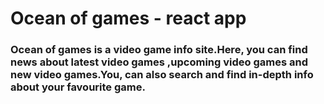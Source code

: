 # Ocean of games - react app
### Ocean of games is a video game info site.Here, you can find news about latest video games ,upcoming video games and new video games.You, can also search and find in-depth info about your favourite game.